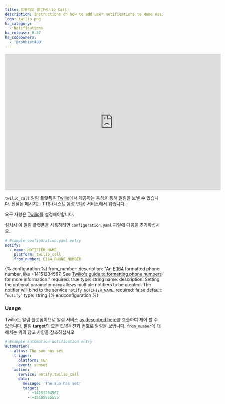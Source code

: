 ```yaml
---
title: 트윌리오 콜(Twilio Call)
description: Instructions on how to add user notifications to Home Assistant.
logo: twilio.png
ha_category:
  - Notifications
ha_release: 0.37
ha_codeowners:
  - '@robbiet480'
---
```


<iframe width="690" height="437" src="https://www.youtube.com/embed/JCjzEKdlezk" frameborder="0" allow="accelerometer; autoplay; encrypted-media; gyroscope; picture-in-picture" allowfullscreen></iframe>

`twilio_call` 알림 플랫폼은 [Twilio](https://twilio.com)에서 제공하는 음성을 통해 알림을 보낼 수 있습니다.
전달된 메시지는 TTS (텍스트 음성 변환) 서비스에서 읽습니다.

요구 사항은 [Twilio](/integrations/twilio/)를 설정해야합니다.

설치시 이 알림 플랫폼을 사용하려면 `configuration.yaml` 파일에 다음을 추가하십시오.

```yaml
# Example configuration.yaml entry
notify:
  - name: NOTIFIER_NAME
    platform: twilio_call
    from_number: E164_PHONE_NUMBER
```

{% configuration %}
from_number:
  description: "An [E.164](https://en.wikipedia.org/wiki/E.164) formatted phone number, like +14151234567. See [Twilio's guide to formatting phone numbers](https://www.twilio.com/help/faq/phone-numbers/how-do-i-format-phone-numbers-to-work-internationally) for more information."
  required: true
  type: string
name:
  description: Setting the optional parameter `name` allows multiple notifiers to be created. The notifier will bind to the service `notify.NOTIFIER_NAME`.
  required: false
  default: "`notify`"
  type: string
{% endconfiguration %}

### Usage

Twilio는 알림 플랫폼이므로 알림 서비스 [as described here](/integrations/notify/)를 호출하여 제어 할 수 있습니다. 알림 **target**의 모든 E.164 전화 번호로 알림을 보냅니다. `from_number`에 대해서는 위의 참고 사항을 참조하십시오

```yaml
# Example automation notification entry
automation:
  - alias: The sun has set
    trigger:
      platform: sun
      event: sunset
    action:
      service: notify.twilio_call
      data:
        message: 'The sun has set'
        target:
          - +14151234567
          - +15105555555
```
